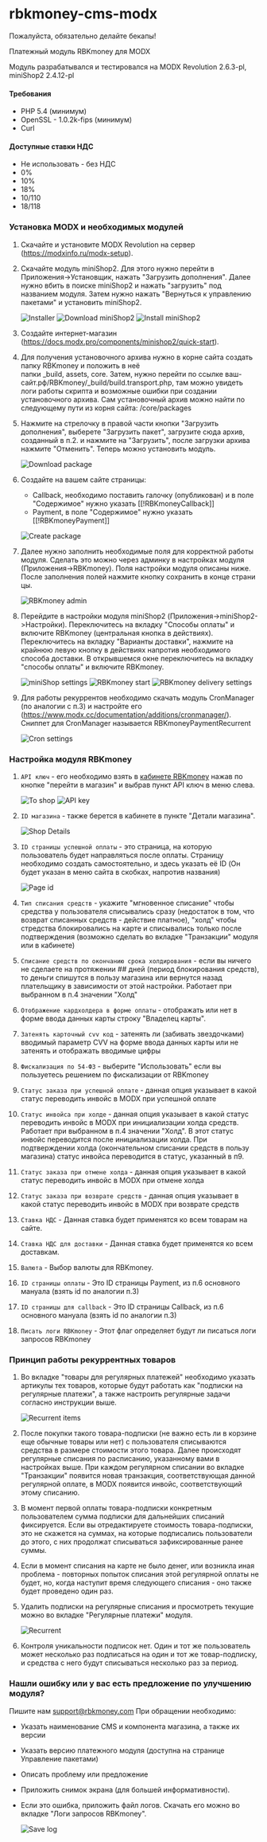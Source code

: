 # rbkmoney-cms-modx

Пожалуйста, обязательно делайте бекапы!

Платежный модуль RBKmoney для MODX

Модуль разрабатывался и тестировался на MODX Revolution 2.6.3-pl, miniShop2 2.4.12-pl

#### Требования

- PHP 5.4 (минимум)
- OpenSSL - 1.0.2k-fips (минимум)
- Curl

#### Доступные ставки НДС

- Не использовать - без НДС
- 0%
- 10%
- 18%
- 10/110
- 18/118

### Установка MODX и необходимых модулей

1. Скачайте и установите MODX Revolution на сервер (https://modxinfo.ru/modx-setup).
2. Скачайте модуль miniShop2. Для этого нужно перейти в Приложения->Установщик, нажать "Загрузить дополнения".
   Далее нужно вбить в поиске miniShop2 и нажать "загрузить" под названием модуля.
   Затем нужно нажать "Вернуться к управлению пакетами" и установить miniShop2.
   
   ![Installer](readme_images/installer.png)
   ![Download miniShop2](readme_images/download_mini_shop.png)
   ![Install miniShop2](readme_images/install_mini_shop.png)
   
3. Создайте интернет-магазин (https://docs.modx.pro/components/minishop2/quick-start).
4. Для получения установочного архива нужно в корне сайта создать папку RBKmoney и положить в неё  
   папки _build, assets, core. Затем, нужно перейти по ссылке ваш-сайт.рф/RBKmoney/_build/build.transport.php,
   там можно увидеть логи работы скрипта и возможные ошибки при создании установочного архива.
   Сам установочный архив можно найти по следующему пути из корня сайта: /core/packages
5. Нажмите на стрелочку в правой части кнопки "Загрузить дополнения", выберете "Загрузить пакет", 
   загрузите сюда архив, созданный в п.2. и нажмите на "Загрузить", после загрузки архива нажмите "Отменить".
   Теперь можно установить модуль.
   
   ![Download package](readme_images/download_package.png)
   
6. Создайте на вашем сайте страницы:
    - Callback, необходимо поставить галочку (опубликован) и в поле "Содержимое" нужно указать [[!RBKmoneyCallback]] 
    - Payment, в поле "Содержимое" нужно указать [[!RBKmoneyPayment]]
   
   ![Create package](readme_images/create_page.png)
   
7. Далее нужно заполнить необходимые поля для корректной работы модуля.
   Сделать это можно через админку в настройках модуля (Приложения->RBKmoney).
   Поля настройки модуля описаны ниже.
   После заполнения полей нажмите кнопку сохранить в конце страницы.

   ![RBKmoney admin](readme_images/rbkmoney_admin.png)
   
8. Перейдите в настройки модуля miniShop2 (Приложения->miniShop2->Настройки).
   Переключитесь на вкладку "Способы оплаты" и включите RBKmoney (центральная кнопка в действиях).
   Переключитесь на вкладку "Варианты доставки", нажмите на крайнюю левую кнопку в действиях напротив
   необходимого способа доставки. В открывшемся окне переключитесь на вкладку "способы оплаты" и включите RBKmoney.

   ![miniShop settings](readme_images/minishop_settings.png)
   ![RBKmoney start](readme_images/start_rbkmoney.png)
   ![RBKmoney delivery settings](readme_images/delivery_edit.png)
   
9. Для работы рекуррентов необходимо скачать модуль CronManager (по аналогии с п.3)
   и настройте его (https://www.modx.cc/documentation/additions/cronmanager/).
   Сниппет для CronManager называется RBKmoneyPaymentRecurrent 
   
   ![Cron settings](readme_images/cron.png)

### Настройка модуля RBKmoney

1) `API ключ` - его необходимо взять в [кабинете RBKmoney](https://dashboard.rbk.money) нажав по кнопке
   "перейти в магазин" и выбрав пункт API ключ в меню слева.
   
   ![To shop](readme_images/to_shop.png)
   ![API key](readme_images/api_key.png)
   
2) `ID магазина` - также берется в кабинете в пункте "Детали магазина".

   ![Shop Details](readme_images/shop_details.png)
   
3) `ID страницы успешной оплаты` - это страница, на которую пользователь будет направляться после оплаты.
   Страницу необходимо создать самостоятельно, и здесь указать её ID (Он будет указан в меню сайта в скобках, напротив названия) 
   
   ![Page id](readme_images/page_id.png)
   
4) `Тип списания средств` - укажите "мгновенное списание" чтобы средства у пользователя списывались сразу
   (недостаток в том, что возврат списанных средств - действие платное),
   "холд" чтобы стредства блокировались на карте и списывались только после подтверждения
   (возможно сделать во вкладке "Транзакции" модуля или в кабинете)
5) `Списание средств по окончанию срока холдирования` - если вы ничего не сделаете на протяжении ## дней
   (период блокирования средств), то деньги спишутся в пользу магазина или вернутся назад плательщику
   в зависимости от этой настройки. Работает при выбранном в п.4 значении "Холд"
6) `Отображение кардхолдера в форме оплаты` - отображать или нет в форме ввода данных карты строку "Владелец карты".
7) `Затенять карточный cvv код` - затенять ли (забивать звездочками) вводимый параметр CVV на форме
   ввода данных карты или не затенять и отображать вводимые цифры
8) `Фискализация по 54-ФЗ` - выберите "Использовать" если вы пользуетесь решением по фискализации от RBKmoney
9) `Статус заказа при успешной оплате` - данная опция указывает в какой статус переводить инвойс в MODX при успешной оплате
10) `Статус инвойса при холде` - данная опция указывает в какой статус переводить инвойс в MODX при
   инициализации холда средств. Работает при выбранном в п.4 значении "Холд".
   В этот статус инвойс переводится после инициализации холда. При подтверждении холда
   (окончательном списании средств в пользу магазина) статус инвойса переводится в статус, указанный в п9.
11) `Статус заказа при отмене холда` - данная опция указывает в какой статус переводить инвойс в MODX при отмене холда
12) `Статус заказа при возврате средств` - данная опция указывает в какой статус переводить инвойс в MODX при возврате средств
13) `Ставка НДС` - Данная ставка будет применятся ко всем товарам на сайте.
14) `Ставка НДС для доставки` - Данная ставка будет применятся ко всем доставкам.
15) `Валюта` - Выбор валюты для RBKmoney.
16) `ID страницы оплаты` - Это ID страницы Payment, из п.6 основного мануала (взять id по аналогии п.3)
17) `ID страницы для callback` - Это ID страницы Callback, из п.6 основного мануала (взять id по аналогии п.3)
18) `Писать логи RBKmoney` - Этот флаг определяет будут ли писаться логи запросов RBKmoney

### Принцип работы рекуррентных товаров

1) Во вкладке "товары для регулярных платежей" необходимо указать артикулы тех товаров, которые будут
   работать как "подписки на регулярные платежи", а также настроить регулярные задачи согласно инструкции выше. 
   
   ![Recurrent items](readme_images/recurrent_items.png)
   
2) После покупки такого товара-подписки (не важно есть ли в корзине еще обычные товары или нет)
   с пользователя списываются средства в размере стоимости этого товара. Далее происходят регулярные
   списания по расписанию, указанному вами в настройках выше. При каждом регулярном списании во вкладке
   "Транзакции" появится новая транзакция, соответствующая данной регулярной оплате,
   в MODX появится инвойс, соответствующий этому списанию. 
3) В момент первой оплаты товара-подписки конкретным пользователем сумма подписки для дальнейших списаний фиксируется.
   Если вы отредактируете стоимость товара-подписки, это не скажется на суммах, на которые подписались
   пользователи до этого, с них продолжат списываться зафиксированные ранее суммы. 
4) Если в момент списания на карте не было денег, или возникла иная проблема - повторных попыток списания
   этой регулярной оплаты не будет, но, когда наступит время следующего списания - оно также будет проведено один раз. 
5) Удалить подписки на регулярные списания и просмотреть текущие можно во вкладке "Регулярные платежи" модуля. 

   ![Recurrent](readme_images/delete_recurrent.png)
   
6) Контроля уникальности подписок нет. Один и тот же пользователь может несколько раз подписаться 
   на один и тот же товар-подписку, и средства с него будут списываться несколько раз за период.
   
### Нашли ошибку или у вас есть предложение по улучшению модуля?
   
Пишите нам support@rbkmoney.com При обращении необходимо:
   
- Указать наименование CMS и компонента магазина, а также их версии
- Указать версию платежного модуля (доступна на странице Управление пакетами)
- Описать проблему или предложение
- Приложить снимок экрана (для большей информативности). 
- Если это ошибка, приложить файл логов. Скачать его можно во вкладке "Логи запросов RBKmoney".

   ![Save log](readme_images/log.png)